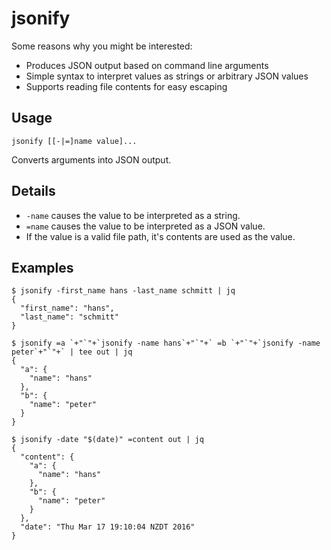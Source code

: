 # jsonify

Some reasons why you might be interested:

* Produces JSON output based on command line arguments
* Simple syntax to interpret values as strings or arbitrary JSON values
* Supports reading file contents for easy escaping

## Usage

    jsonify [[-|=]name value]...

Converts arguments into JSON output.

## Details

* `-name` causes the value to be interpreted as a string.
* `=name` causes the value to be interpreted as a JSON value.
* If the value is a valid file path, it's contents are used as the value.

## Examples

    $ jsonify -first_name hans -last_name schmitt | jq
    {
      "first_name": "hans",
      "last_name": "schmitt"
    }

    $ jsonify =a `+"`"+`jsonify -name hans`+"`"+` =b `+"`"+`jsonify -name peter`+"`"+` | tee out | jq
    {
      "a": {
        "name": "hans"
      },
      "b": {
        "name": "peter"
      }
    }

    $ jsonify -date "$(date)" =content out | jq
    {
      "content": {
        "a": {
          "name": "hans"
        },
        "b": {
          "name": "peter"
        }
      },
      "date": "Thu Mar 17 19:10:04 NZDT 2016"
    }


